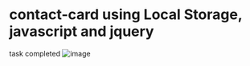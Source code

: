 # contact-card using Local Storage, javascript and jquery
task completed
![image](https://github.com/YasiYaseen/contact-card/assets/99872535/1a52e361-9561-4762-80b9-1741eefeae45)
